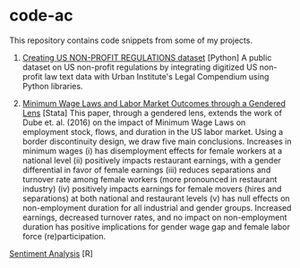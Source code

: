 # code-ac

This repository contains code snippets from some of my projects.

1. [Creating US NON-PROFIT REGULATIONS dataset](https://github.com/anubhachopra/code-ac/tree/67cbd4637f018401f1078227e4c496c6e3bb1b75/code-python)
[Python] A public dataset on US non-profit regulations by integrating digitized US non-profit law text data with Urban Institute's Legal Compendium using Python libraries.

2. [Minimum Wage Laws and Labor Market Outcomes through a Gendered Lens](https://github.com/anubhachopra/code-ac/tree/17c8120d66226ab69851f6b7139e9d98db41311a/code-stata)
[Stata] This paper, through a gendered lens, extends the work of Dube et. al. (2016) on the impact of Minimum Wage Laws on employment stock, flows, and duration in the US labor market. Using a border discontinuity design, we draw five main conclusions. Increases in minimum wages (i) has disemployment effects for female workers at a national level (ii) positively impacts restaurant earnings, with a gender differential in favor of female earnings (iii) reduces separations and turnover rate among female workers (more pronounced in restaurant industry) (iv) positively impacts earnings for female movers (hires and separations) at both national and restaurant levels (v) has null effects on non-employment duration for all industrial and gender groups. Increased earnings, decreased turnover rates, and no impact on non-employment duration has positive implications for gender wage gap and female labor force (re)participation.

[Sentiment Analysis]()
[R]

